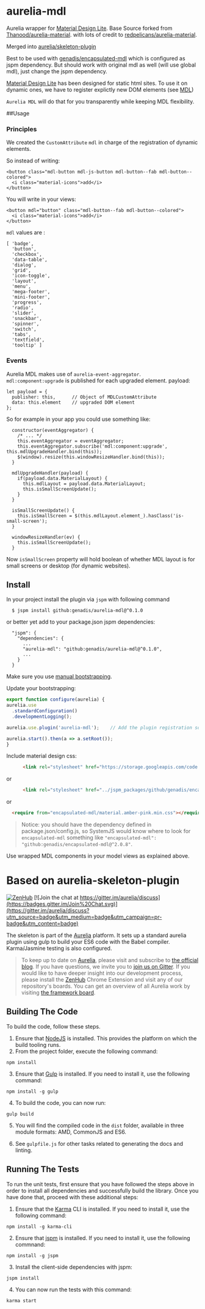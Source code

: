 # aurelia-mdl

Aurelia wrapper for [Material Design Lite](http://www.getmdl.io).
Base Source forked from [Thanood/aurelia-material](https://github.com/Thanood/aurelia-material).
with lots of credit to [redpelicans/aurelia-material](https://github.com/redpelicans/aurelia-material).

Merged into [aurelia/skeleton-plugin](https://github.com/aurelia/skeleton-plugin)

Best to be used with [genadis/encapsulated-mdl](https://github.com/genadis/encapsulated-mdl) which is configured as jspm dependency. But should work with original mdl as well (will use global mdl), just change the jspm dependency.

[Material Design Lite](http://www.getmdl.io) has been designed for static html sites. To use it on dynamic ones, we have to register explictly new DOM elements (see [MDL](http://www.getmdl.io/started/index.html#dynamic))

`Aurelia MDL` will do that for you transparently while keeping MDL flexibility.

##Usage

### Principles

We created the `CustomAttribute` `mdl` in charge of the registration of dynamic elements.

So instead of writing:

```
<button class="mdl-button mdl-js-button mdl-button--fab mdl-button--colored">
  <i class="material-icons">add</i>
</button>
```

You will write in your views:

```
<button mdl="button" class="mdl-button--fab mdl-button--colored">
  <i class="material-icons">add</i>
</button>
```

`mdl` values are :

```
[ 'badge',
  'button',
  'checkbox',
  'data-table',
  'dialog',
  'grid',
  'icon-toggle',
  'layout',
  'menu',
  'mega-footer',
  'mini-footer',
  'progress',
  'radio',
  'slider',
  'snackbar',
  'spinner',
  'switch',
  'tabs',
  'textfield',
  'tooltip' ]
```
### Events

Aurelia MDL makes use of `aurelia-event-aggregator`.
`mdl:component:upgrade` is published for each upgraded element.
payload:
```
let payload = {
  publisher: this,      // Object of MDLCustomAttribute
  data: this.element    // upgraded DOM element
};
```

So for example in your app you could use something like:
```
  constructor(eventAggregator) {
    /* ... */
    this.eventAggregator = eventAggregator;
    this.eventAggregator.subscribe('mdl:component:upgrade', this.mdlUpgradeHandler.bind(this));
    $(window).resize(this.windowResizeHandler.bind(this));
  }

  mdlUpgradeHandler(payload) {
    if(payload.data.MaterialLayout) {
      this.mdlLayout = payload.data.MaterialLayout;
      this.isSmallScreenUpdate();
    }
  }
  
  isSmallScreenUpdate() {
    this.isSmallScreen = $(this.mdlLayout.element_).hasClass('is-small-screen');
  }
  
  windowResizeHandler(ev) {
    this.isSmallScreenUpdate();
  }  
```
Now `isSmallScreen` property will hold boolean of whether MDL layout is for small screens or desktop (for dynamic websites). 

## Install

In your project install the plugin via `jspm` with following command

```
  $ jspm install github:genadis/aurelia-mdl@^0.1.0
```
or better yet add to your package.json jspm dependencies:
```
  "jspm": {
    "dependencies": {
      ...
      "aurelia-mdl": "github:genadis/aurelia-mdl@^0.1.0",
      ...
    }
  }
```

Make sure you use [manual bootstrapping](http://aurelia.io/docs#startup-and-configuration). 

Update  your bootstrapping:

  ```javascript
export function configure(aurelia) {
  aurelia.use
    .standardConfiguration()
    .developmentLogging();

  aurelia.use.plugin('aurelia-mdl');    // Add the plugin registration somewhere in your bootstrapping code

  aurelia.start().then(a => a.setRoot());
}
   ```

Include material design css:
```html
      <link rel="stylesheet" href="https://storage.googleapis.com/code.getmdl.io/1.0.0/material.indigo-pink.min.css">
```
or
```html
      <link rel="stylesheet" href="../jspm_packages/github/genadis/encapsulated-mdl@2.0.0/material.amber-pink.min.css">
```
or
```html
  <require from="encapsulated-mdl/material.amber-pink.min.css"></require>
```
> Notice: you should have the dependency defined in package.json/config.js, so SystemJS would know where to look for `encapsulated-mdl`
something like `"encapsulated-mdl": "github:genadis/encapsulated-mdl@^2.0.8"`.

Use wrapped MDL components in your model views as explained above.


# Based on aurelia-skeleton-plugin

[![ZenHub](https://raw.githubusercontent.com/ZenHubIO/support/master/zenhub-badge.png)](https://zenhub.io)
[![Join the chat at https://gitter.im/aurelia/discuss](https://badges.gitter.im/Join%20Chat.svg)](https://gitter.im/aurelia/discuss?utm_source=badge&utm_medium=badge&utm_campaign=pr-badge&utm_content=badge)

The skeleton is part of the [Aurelia](http://www.aurelia.io/) platform. It sets up a standard aurelia plugin using gulp to build your ES6 code with the Babel compiler. Karma/Jasmine testing is also configured.

> To keep up to date on [Aurelia](http://www.aurelia.io/), please visit and subscribe to [the official blog](http://blog.durandal.io/). If you have questions, we invite you to [join us on Gitter](https://gitter.im/aurelia/discuss). If you would like to have deeper insight into our development process, please install the [ZenHub](https://zenhub.io) Chrome Extension and visit any of our repository's boards. You can get an overview of all Aurelia work by visiting [the framework board](https://github.com/aurelia/framework#boards).

## Building The Code

To build the code, follow these steps.

1. Ensure that [NodeJS](http://nodejs.org/) is installed. This provides the platform on which the build tooling runs.
2. From the project folder, execute the following command:

  ```shell
  npm install
  ```
3. Ensure that [Gulp](http://gulpjs.com/) is installed. If you need to install it, use the following command:

  ```shell
  npm install -g gulp
  ```
4. To build the code, you can now run:

  ```shell
  gulp build
  ```
5. You will find the compiled code in the `dist` folder, available in three module formats: AMD, CommonJS and ES6.

6. See `gulpfile.js` for other tasks related to generating the docs and linting.

## Running The Tests

To run the unit tests, first ensure that you have followed the steps above in order to install all dependencies and successfully build the library. Once you have done that, proceed with these additional steps:

1. Ensure that the [Karma](http://karma-runner.github.io/) CLI is installed. If you need to install it, use the following command:

  ```shell
  npm install -g karma-cli
  ```
2. Ensure that [jspm](http://jspm.io/) is installed. If you need to install it, use the following commnand:

  ```shell
  npm install -g jspm
  ```
3. Install the client-side dependencies with jspm:

  ```shell
  jspm install
  ```

4. You can now run the tests with this command:

  ```shell
  karma start
  ```
